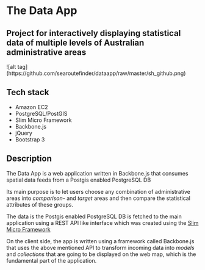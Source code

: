 # The Data App
<h2>Project for interactively displaying statistical data of multiple levels of Australian administrative areas</h2>
![alt tag](https://github.com/searoutefinder/dataapp/raw/master/sh_github.png)
<h2>Tech stack</h2>
<ul>
    <li>Amazon EC2</li>
    <li>PostgreSQL/PostGIS</li>
    <li>Slim Micro Framework</li>
    <li>Backbone.js</li>
    <li>jQuery</li>
    <li>Bootstrap 3</li>
</ul>
<h2>Description</h2>
<p>The Data App is a web application written in Backbone.js that consumes spatial data feeds from a Postgis enabled PostgreSQL DB</p>
<p>Its main purpose is to let users choose any combination of administrative areas into <i>comparison-</i> and <i>target</i> areas and then compare the statistical attributes of these groups.</p>
<p>The data is the Postgis enabled PostgreSQL DB is fetched to the main application using a REST API like interface which was created using the <a target="_blank" href="http://www.slimframework.com/">Slim Micro Framework</a></p>
<p>On the client side, the app is written using a framework called Backbone.js that uses the above mentioned API to transform incoming data into <i>models</i> and <i>collections</i> that are going to be displayed on the web map, which is the fundamental part of the application.</p>
